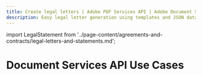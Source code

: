 ```yaml
---
title: Create legal letters | Adobe PDF Services API | Adobe Document Services
description: Easy legal letter generation using templates and JSON data. Our PDF Services API helps you create, convert, OCR PDFs and more. Free 6-month trial. Learn more today.
---
```


import LegalStatement from '../page-content/agreements-and-contracts/legal-letters-and-statements.md';

<Hero slots="heading" variant="fullwidth" theme="dark"  customLayout className="herobgImage Hero-Banner" />

# Document Services API Use Cases

<MenuWrapperComponent  menuItem= 'subMenuPages'  slots="content"  repeat="1" theme="lightest" className="Legal-Letters-and-Statements"/>

<LegalStatement />